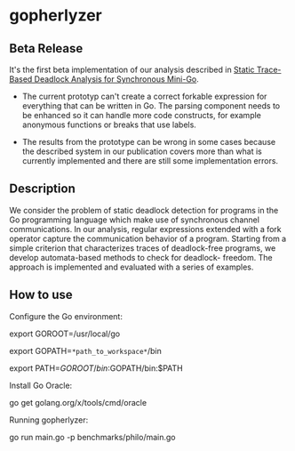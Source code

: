 # gopherlyzer

## Beta Release

It's the first beta implementation of our analysis described in [Static Trace-Based Deadlock Analysis for
Synchronous Mini-Go](http://www.home.hs-karlsruhe.de/~suma0002/publications/TraceBasedDeadlockAnalysisMiniGo.pdf).

* The current prototyp can't create a correct forkable expression for everything that can be written in Go. The parsing component needs to be enhanced so 
it can handle more code constructs, for example anonymous functions or breaks that use labels.

* The results from the prototype can be wrong in some cases because the described system in our publication covers 
more than what is currently implemented and there are still some implementation errors. 

## Description

We consider the problem of static deadlock detection for
programs in the Go programming language which make use of synchronous
channel communications. In our analysis, regular expressions extended
with a fork operator capture the communication behavior of a program.
Starting from a simple criterion that characterizes traces of deadlock-free
programs, we develop automata-based methods to check for deadlock-
freedom. The approach is implemented and evaluated with a series of
examples.

## How to use

Configure the Go environment:

export GOROOT=/usr/local/go

export GOPATH=`*path_to_workspace*`/bin

export PATH=$GOROOT/bin:$GOPATH/bin:$PATH

Install Go Oracle:

go get golang.org/x/tools/cmd/oracle

Running gopherlyzer:

go run main.go -p benchmarks/philo/main.go 
